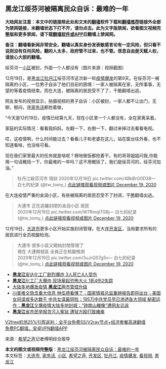  <h2>黑龙江绥芬河被隔离民众自诉：最难的一年</h2> <p class="notice"><b>大陆网友注意：本文中的链接除此处和文末的<a href="https://github.com/bannedbook/fanqiang" >翻墙</a>软件下载和<a href="https://github.com/killgcd/justmysocks/blob/master/README.md">翻墙推荐</a>链接外全部为禁网链接，未翻墙状态下打不开，请勿点击。此为文字版禁闻，欲看图文视频完整版和更多禁闻，请下载<a href="https://github.com/bannedbook/fanqiang">翻墙软件或APP</a>后翻墙上禁闻网。</p><p>备注：翻墙看新闻非常安全，翻墙以真实身份发表敏感言论有一定风险，但只看不说则没有任何风险，翻的人太多，政府管不过来，也不管。信息自由是天赋人权，请放心大胆的翻墙。</b></p>  <div class="entry"> <p id="conimg">绥芬河一<a href="https://www.bannedbook.org/bnews/tag/%E5%B0%8F%E5%8C%BA/" class="st_tag internal_tag" rel="tag" title="标签 小区 下的日志">小区</a>被封，外面一个人都没有（图片来源：视频截图）</p> <p>12月19日，是<a href="https://www.bannedbook.org/bnews/tag/%e9%bb%91%e9%be%99%e6%b1%9f/" class="st_tag internal_tag" rel="tag" title="标签 黑龙江 下的日志">黑龙江</a><a href="https://www.bannedbook.org/bnews/tag/%e7%89%a1%e4%b8%b9%e6%b1%9f/" class="st_tag internal_tag" rel="tag" title="标签 牡丹江 下的日志">牡丹江</a>绥芬河市这次新一轮<a href="https://www.bannedbook.org/bnews/tag/%E7%96%AB%E6%83%85%E7%88%86%E5%8F%91/" class="st_tag internal_tag" rel="tag" title="标签 疫情爆发 下的日志">疫情爆发</a>的第9天。在绥芬河一被隔离的小区，一位男子自诉了他们目前的困境：一家人被隔离在家，无所事事，无望的等着疫情结束。而在大连，被隔离的居民受不了了，干脆翻墙出逃。</p> <p>网友发布的视频显示，拍摄视频的男子自诉：小区被封，一家人都不让出门，无聊，郁闷，连<a href="https://www.bannedbook.org/bnews/tag/%E5%AE%B6%E5%8A%A1%E6%B4%BB/" class="st_tag internal_tag" rel="tag" title="标签 家务活 下的日志">家务活</a>都抢着做。</p> <p>“今天是12约19日，疫情已经第九天，现在小区里一个人都没有，全在家离呆着。</p>  <p>家庭的实际情况：看看我妈妈，左翻一下，右倒一下，翻过来掉过去看看电视。</p> <p>哎，这疫情啊，什么时间能过去？看看儿子和老婆在这儿，站在窗台往外看，也不知道看啥，也没啥可看。</p> <p>现在我们家里最大的任务就是啥呢？擦地做饭都抢着干。有的哥哥姐姐问我,你能用一句话概括一下，你最难的一年吗？这不用概括了，我们是绥芬河的，绥芬河加油。”</p> <blockquote><p>牡丹江綏芬河市 現狀 2020年12月19日 pic.twitter.com/4BkBrG0D38— 白七的纪录 (@tw_tomy_) <a href="https://twitter.com/tw_tomy_/status/1340272253221498880?ref_src=twsrc%5Etfw">点此链接观看视频或图片 December 19, 2020</a></p> </blockquote> <p>在大连疫情严重的金润小区，有些被隔离的居民忍受不了封闭，干脆翻墙出逃。</p> <blockquote><p>大連市 正在逃離封閉的金润小区 居民<br />2020年12月19日 pic.twitter.com/W7Rmql7GBj— 白七的纪录 (@tw_tomy_) <a href="https://twitter.com/tw_tomy_/status/1340233016048644098?ref_src=twsrc%5Etfw">点此链接观看视频或图片 December 19, 2020</a></p></blockquote> <p>12月19日，<a href="https://www.bannedbook.org/bnews/tag/%E5%A4%A7%E8%BF%9E%E5%B8%82/" class="st_tag internal_tag" rel="tag" title="标签 大连市 下的日志">大连市</a>更多小区开始实施封闭管理，在大连<a href="https://www.bannedbook.org/bnews/tag/%E5%BC%80%E5%8F%91%E5%8C%BA/" class="st_tag internal_tag" rel="tag" title="标签 开发区 下的日志">开发区</a>，当局要求所有的居民进行全员核酸检测。</p> <blockquote><p>大連市 很多小區又開始封閉管理了<br />現在 大連開發區 全員正在核酸檢測<br />2020年12月19日 pic.twitter.com/3uJrQS7g5v— 白七的纪录 (@tw_tomy_) <a href="https://twitter.com/tw_tomy_/status/1340250873918758913?ref_src=twsrc%5Etfw">点此链接观看视频或图片 December 19, 2020</a></p> </blockquote> <ul class='op-related-articles' title='相关阅读'> <li><a href='https://www.bannedbook.org/bnews/cbnews/20201220/1451285.html' target='_blank'><b>黑龙江</b>安达化工厂剧烈爆炸 3人死亡4人受伤</a></li> <li><a href='https://www.bannedbook.org/bnews/comments/20201220/1451221.html' target='_blank'><b>黑龙江</b>化工厂大爆炸 现场窜起恐怖大火 1死4伤2失踪</a></li> <li><a href='https://www.bannedbook.org/bnews/bannedvideo/20201214/1447668.html' target='_blank'>大陆多地爆发疫情 <b>黑龙江</b>两市管控升级</a></li> <li><a href='https://www.bannedbook.org/bnews/bannedvideo/20201214/1447599.html' target='_blank'>川普推文隐含重大信息 林伍德看懂了；国家情报总监重磅报告即将出台；美国女间谍或多达数千 中共女谍最阴险；195万中共党员早已渗透各大领域 秘密运作；<b>黑龙江</b>又爆疫情大陆多地封城；“钟南山雕像”遭网友讥讽</a></li> <li><a href='https://www.bannedbook.org/bnews/cbnews/20201214/1447590.html' target='_blank'><b>黑龙江</b>省市民举报贪污入冤狱 遭狱方殴打致瘫痪</a></li> </ul> <p class="texttj"> <a href="https://github.com/bannedbook/fanqiang/wiki/V2ray%E6%9C%BA%E5%9C%BA" target="_blank">V2free机场25%引荐返利：全平台免费SS/V2ray节点+经济套餐高速翻墙</a><br/> <a href="https://github.com/bannedbook/fanqiang/wiki/%E7%A6%81%E9%97%BB%E7%BD%91%E5%AE%89%E5%8D%93%E7%BF%BB%E5%A2%99%E6%96%B0%E9%97%BBAPP" target="_blank">免费PC翻墙、安卓VPN翻墙APP</a></p><p> 来源：<span class='wp_keywordlink_affiliate'><a href="https://www.soundofhope.org" title="希望之声" target="_blank">希望之声</a></span>记者傅明综合报导 </p><a name='sharetosocial'></a>       <div><b>本文的图文或视频完整版</b>：<a href='https://www.bannedbook.org/bnews/cbnews/20201220/1451286.html'>黑龙江绥芬河被隔离民众自诉：最难的一年</a></div>  </div><!--END ENTRY--> <div class="postfooter"> <div>本文标签：<a href="https://www.bannedbook.org/bnews/tag/%E5%A4%A7%E8%BF%9E%E5%B8%82/" rel="tag">大连市</a>, <a href="https://www.bannedbook.org/bnews/tag/%E5%AE%B6%E5%8A%A1%E6%B4%BB/" rel="tag">家务活</a>, <a href="https://www.bannedbook.org/bnews/tag/%E5%B0%8F%E5%8C%BA/" rel="tag">小区</a>, <a href="https://www.bannedbook.org/bnews/tag/%e5%b8%8c%e6%9c%9b%e4%b9%8b%e5%a3%b0/" rel="tag">希望之声</a>, <a href="https://www.bannedbook.org/bnews/tag/%E5%BC%80%E5%8F%91%E5%8C%BA/" rel="tag">开发区</a>, <a href="https://www.bannedbook.org/bnews/tag/%e7%89%a1%e4%b8%b9%e6%b1%9f/" rel="tag">牡丹江</a>, <a href="https://www.bannedbook.org/bnews/tag/%E7%96%AB%E6%83%85%E7%88%86%E5%8F%91/" rel="tag">疫情爆发</a>, <a href="https://www.bannedbook.org/bnews/tag/%E7%9C%8B%E8%A7%86%E9%A2%91/" rel="tag">看视频</a>, <a href="https://www.bannedbook.org/bnews/tag/%e9%bb%91%e9%be%99%e6%b1%9f/" rel="tag">黑龙江</a></div>  </div><!--END POSTFOOTER--> 